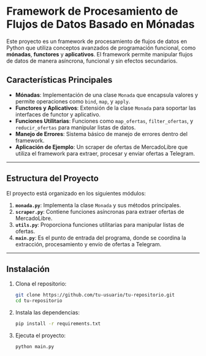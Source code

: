# Framework de Procesamiento de Flujos de Datos Basado en Mónadas

Este proyecto es un framework de procesamiento de flujos de datos en Python que utiliza conceptos avanzados de programación funcional, como **mónadas**, **functores** y **aplicativos**. El framework permite manipular flujos de datos de manera asíncrona, funcional y sin efectos secundarios.

## Características Principales

- **Mónadas**: Implementación de una clase `Monada` que encapsula valores y permite operaciones como `bind`, `map`, y `apply`.
- **Functores y Aplicativos**: Extensión de la clase `Monada` para soportar las interfaces de functor y aplicativo.
- **Funciones Utilitarias**: Funciones como `map_ofertas`, `filter_ofertas`, y `reducir_ofertas` para manipular listas de datos.
- **Manejo de Errores**: Sistema básico de manejo de errores dentro del framework.
- **Aplicación de Ejemplo**: Un scraper de ofertas de MercadoLibre que utiliza el framework para extraer, procesar y enviar ofertas a Telegram.

---

## Estructura del Proyecto

El proyecto está organizado en los siguientes módulos:

1. **`monada.py`**: Implementa la clase `Monada` y sus métodos principales.
2. **`scraper.py`**: Contiene funciones asíncronas para extraer ofertas de MercadoLibre.
3. **`utils.py`**: Proporciona funciones utilitarias para manipular listas de ofertas.
4. **`main.py`**: Es el punto de entrada del programa, donde se coordina la extracción, procesamiento y envío de ofertas a Telegram.

---

## Instalación

1. Clona el repositorio:
   ```bash
   git clone https://github.com/tu-usuario/tu-repositorio.git
   cd tu-repositorio
2. Instala las dependencias:
   ```bash
   pip install -r requirements.txt
3. Ejecuta el proyecto:
   ```bash
   python main.py